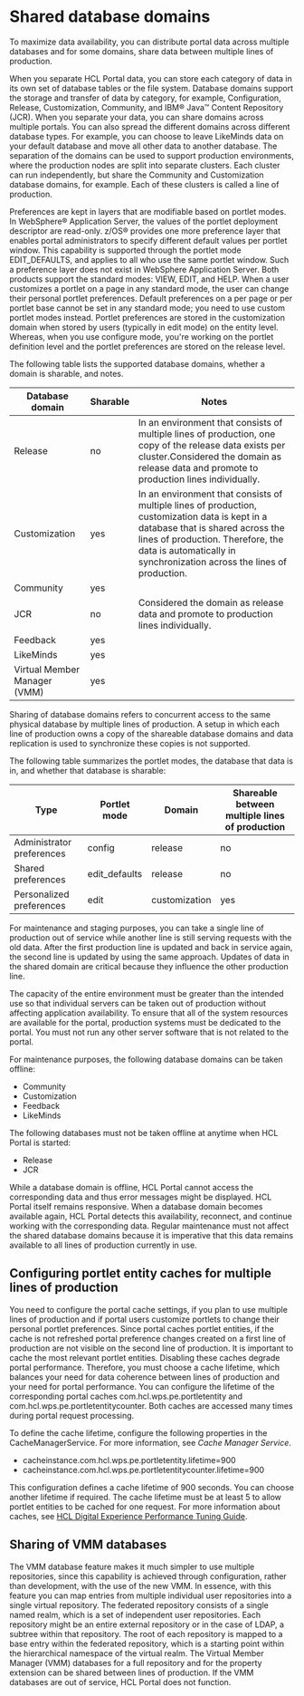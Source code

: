 # Shared database domains

To maximize data availability, you can distribute portal data across multiple databases and for some domains, share data between multiple lines of production.

When you separate HCL Portal data, you can store each category of data in its own set of database tables or the file system. Database domains support the storage and transfer of data by category, for example, Configuration, Release, Customization, Community, and IBM® Java™ Content Repository (JCR). When you separate your data, you can share domains across multiple portals. You can also spread the different domains across different database types. For example, you can choose to leave LikeMinds data on your default database and move all other data to another database. The separation of the domains can be used to support production environments, where the production nodes are split into separate clusters. Each cluster can run independently, but share the Community and Customization database domains, for example. Each of these clusters is called a line of production.

Preferences are kept in layers that are modifiable based on portlet modes. In WebSphere® Application Server, the values of the portlet deployment descriptor are read-only. z/OS® provides one more preference layer that enables portal administrators to specify different default values per portlet window. This capability is supported through the portlet mode EDIT\_DEFAULTS, and applies to all who use the same portlet window. Such a preference layer does not exist in WebSphere Application Server. Both products support the standard modes: VIEW, EDIT, and HELP. When a user customizes a portlet on a page in any standard mode, the user can change their personal portlet preferences. Default preferences on a per page or per portlet base cannot be set in any standard mode; you need to use custom portlet modes instead. Portlet preferences are stored in the customization domain when stored by users (typically in edit mode) on the entity level. Whereas, when you use configure mode, you're working on the portlet definition level and the portlet preferences are stored on the release level.

The following table lists the supported database domains, whether a domain is sharable, and notes.

|Database domain|Sharable|Notes|
|---------------|--------|-----|
|Release|no|In an environment that consists of multiple lines of production, one copy of the release data exists per cluster.Considered the domain as release data and promote to production lines individually.|
|Customization|yes|In an environment that consists of multiple lines of production, customization data is kept in a database that is shared across the lines of production. Therefore, the data is automatically in synchronization across the lines of production.|
|Community|yes| |
|JCR|no|Considered the domain as release data and promote to production lines individually.|
|Feedback|yes| |
|LikeMinds|yes| |
|Virtual Member Manager \(VMM\)|yes| |

Sharing of database domains refers to concurrent access to the same physical database by multiple lines of production. A setup in which each line of production owns a copy of the shareable database domains and data replication is used to synchronize these copies is not supported.

The following table summarizes the portlet modes, the database that data is in, and whether that database is sharable:

|Type|Portlet mode|Domain|Shareable between multiple lines of production|
|----|------------|------|----------------------------------------------|
|Administrator preferences|config|release|no|
|Shared preferences|edit_defaults|release|no|
|Personalized preferences|edit|customization|yes|

For maintenance and staging purposes, you can take a single line of production out of service while another line is still serving requests with the old data. After the first production line is updated and back in service again, the second line is updated by using the same approach. Updates of data in the shared domain are critical because they influence the other production line.

The capacity of the entire environment must be greater than the intended use so that individual servers can be taken out of production without affecting application availability. To ensure that all of the system resources are available for the portal, production systems must be dedicated to the portal. You must not run any other server software that is not related to the portal.

For maintenance purposes, the following database domains can be taken offline:

-   Community
-   Customization
-   Feedback
-   LikeMinds

The following databases must not be taken offline at anytime when HCL Portal is started:

-   Release
-   JCR

While a database domain is offline, HCL Portal cannot access the corresponding data and thus error messages might be displayed. HCL Portal itself remains responsive. When a database domain becomes available again, HCL Portal detects this availability, reconnect, and continue working with the corresponding data. Regular maintenance must not affect the shared database domains because it is imperative that this data remains available to all lines of production currently in use.

## Configuring portlet entity caches for multiple lines of production

You need to configure the portal cache settings, if you plan to use multiple lines of production and if portal users customize portlets to change their personal portlet preferences. Since portal caches portlet entities, if the cache is not refreshed portal preference changes created on a first line of production are not visible on the second line of production. It is important to cache the most relevant portlet entities. Disabling these caches degrade portal performance. Therefore, you must choose a cache lifetime, which balances your need for data coherence between lines of production and your need for portal performance. You can configure the lifetime of the corresponding portal caches com.hcl.wps.pe.portletentity and com.hcl.wps.pe.portletentitycounter. Both caches are accessed many times during portal request processing.

To define the cache lifetime, configure the following properties in the CacheManagerService. For more information, see *Cache Manager Service*.

-   cacheinstance.com.hcl.wps.pe.portletentity.lifetime=900
-   cacheinstance.com.hcl.wps.pe.portletentitycounter.lifetime=900

This configuration defines a cache lifetime of 900 seconds. You can choose another lifetime if required. The cache lifetime must be at least 5 to allow portlet entities to be cached for one request. For more information about caches, see [HCL Digital Experience Performance Tuning Guide](https://support.hcltechsw.com/csm?id=kb_article&sysparm_article=KB0074411).

## Sharing of VMM databases

The VMM database feature makes it much simpler to use multiple repositories, since this capability is achieved through configuration, rather than development, with the use of the new VMM. In essence, with this feature you can map entries from multiple individual user repositories into a single virtual repository. The federated repository consists of a single named realm, which is a set of independent user repositories. Each repository might be an entire external repository or in the case of LDAP, a subtree within that repository. The root of each repository is mapped to a base entry within the federated repository, which is a starting point within the hierarchical namespace of the virtual realm. The Virtual Member Manager (VMM) databases for a full repository and for the property extension can be shared between lines of production. If the VMM databases are out of service, HCL Portal does not function.

<!--- ???info**Related information**  


[Cache Manager Service](../admin-system/srvcfgref_cach_mgr.md)

[HCL Digital Experience Performance Tuning Guide](https://support.hcltechsw.com/csm?id=kb_article&sysparm_article=KB0074411) --->

